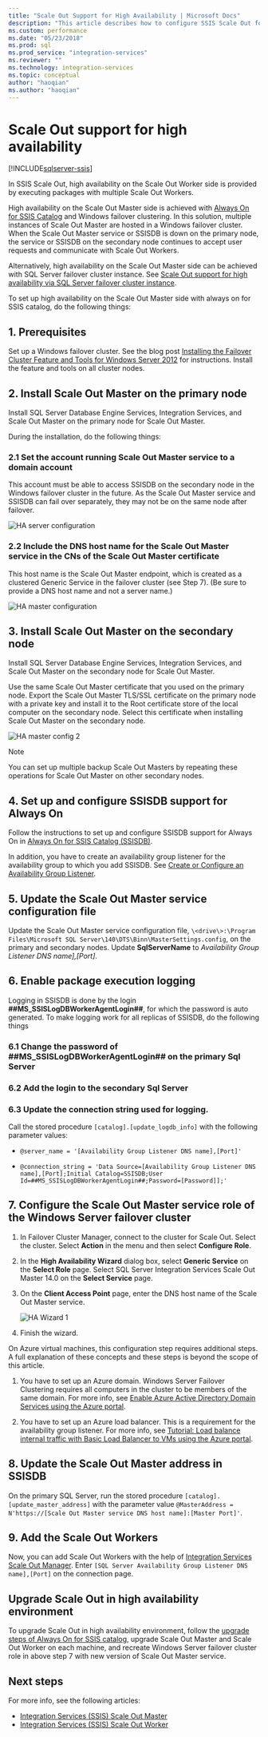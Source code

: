 ```yaml
---
title: "Scale Out Support for High Availability | Microsoft Docs"
description: "This article describes how to configure SSIS Scale Out for high availability"
ms.custom: performance
ms.date: "05/23/2018"
ms.prod: sql
ms.prod_service: "integration-services"
ms.reviewer: ""
ms.technology: integration-services
ms.topic: conceptual
author: "haoqian"
ms.author: "haoqian"
---
```

# Scale Out support for high availability

[!INCLUDE[sqlserver-ssis](../../includes/applies-to-version/sqlserver-ssis.md)]



In SSIS Scale Out, high availability on the Scale Out Worker side is provided by executing packages with multiple Scale Out Workers.

High availability on the Scale Out Master side is achieved with [Always On for SSIS Catalog](../catalog/ssis-catalog.md#always-on-for-ssis-catalog-ssisdb) and Windows failover clustering. In this solution, multiple instances of Scale Out Master are hosted in a Windows failover cluster. When the Scale Out Master service or SSISDB is down on the primary node, the service or SSISDB on the secondary node continues to accept user requests and communicate with Scale Out Workers.

Alternatively, high availability on the Scale Out Master side can be achieved with SQL Server failover cluster instance. See [Scale Out support for high availability via SQL Server failover cluster instance](scale-out-failover-cluster-instance.md).

To set up high availability on the Scale Out Master side with always on for SSIS catalog, do the following things:

## 1. Prerequisites
Set up a Windows failover cluster. See the blog post [Installing the Failover Cluster Feature and Tools for Windows Server 2012](https://techcommunity.microsoft.com/t5/failover-clustering/installing-the-failover-cluster-feature-and-tools-in-windows/ba-p/371733) for instructions. Install the feature and tools on all cluster nodes.

## 2. Install Scale Out Master on the primary node
Install SQL Server Database Engine Services, Integration Services, and Scale Out Master on the primary node for Scale Out Master. 

During the installation, do the following things:

### 2.1 Set the account running Scale Out Master service to a domain account
This account must be able to access SSISDB on the secondary node in the Windows failover cluster in the future. As the Scale Out Master service and SSISDB can fail over separately, they may not be on the same node after failover.

![HA server configuration](media/ha-server-config.PNG)

### 2.2 Include the DNS host name for the Scale Out Master service in the CNs of the Scale Out Master certificate

This host name is the Scale Out Master endpoint, which is created as a clustered Generic Service in the failover cluster (see Step 7).   (Be sure to provide a DNS host name and not a server name.)

![HA master configuration](media/ha-master-config.PNG)

## 3. Install Scale Out Master on the secondary node
Install SQL Server Database Engine Services, Integration Services, and Scale Out Master on the secondary node for Scale Out Master. 

Use the same Scale Out Master certificate that you used on the primary node. Export the Scale Out Master TLS/SSL certificate on the primary node with a private key and install it to the Root certificate store of the local computer on the secondary node. Select this certificate when installing Scale Out Master on the secondary node.

![HA master config 2](media/ha-master-config2.PNG)

> [!NOTE]
> You can set up multiple backup Scale Out Masters by repeating these operations for Scale Out Master on other secondary nodes.

## 4. Set up and configure SSISDB support for Always On

Follow the instructions to set up and configure SSISDB support for Always On in [Always On for SSIS Catalog (SSISDB)](../catalog/ssis-catalog.md#always-on-for-ssis-catalog-ssisdb).

In addition, you have to create an availability group listener for the availability group to which you add SSISDB. See [Create or Configure an Availability Group Listener](../../database-engine/availability-groups/windows/create-or-configure-an-availability-group-listener-sql-server.md).

## 5. Update the Scale Out Master service configuration file
Update the Scale Out Master service configuration file, `\<drive\>:\Program Files\Microsoft SQL Server\140\DTS\Binn\MasterSettings.config`, on the primary and secondary nodes. Update **SqlServerName** to *Availability Group Listener DNS name],[Port]*.

## 6. Enable package execution logging

Logging in SSISDB is done by the login **##MS_SSISLogDBWorkerAgentLogin##**, for which the password is auto generated. To make logging work for all replicas of SSISDB, do the following things

### 6.1 Change the password of **##MS_SSISLogDBWorkerAgentLogin##** on the primary Sql Server

### 6.2 Add the login to the secondary Sql Server

### 6.3 Update the connection string used for logging.
Call the stored procedure `[catalog].[update_logdb_info]` with the following parameter values:

-   `@server_name = '[Availability Group Listener DNS name],[Port]'`

-   `@connection_string = 'Data Source=[Availability Group Listener DNS name],[Port];Initial Catalog=SSISDB;User Id=##MS_SSISLogDBWorkerAgentLogin##;Password=[Password]];'`

## 7. Configure the Scale Out Master service role of the Windows Server failover cluster

1.  In Failover Cluster Manager, connect to the cluster for Scale Out. Select the cluster. Select **Action** in the menu and then select **Configure Role**.

2.  In the **High Availability Wizard** dialog box, select **Generic Service** on the **Select Role** page. Select SQL Server Integration Services Scale Out Master 14.0 on the **Select Service** page.

3.  On the **Client Access Point** page, enter the DNS host name of the Scale Out Master service.

    ![HA Wizard 1](media/ha-wizard1.PNG)

4.  Finish the wizard.

On Azure virtual machines, this configuration step requires additional steps. A full explanation of these concepts and these steps is beyond the scope of this article.

1.  You have to set up an Azure domain. Windows Server Failover Clustering requires all computers in the cluster to be members of the same domain. For more info, see [Enable Azure Active Directory Domain Services using the Azure portal](https://docs.microsoft.com/azure/active-directory-domain-services/create-instance).

2. You have to set up an Azure load balancer. This is a requirement for the availability group listener. For more info, see [Tutorial: Load balance internal traffic with Basic Load Balancer to VMs using the Azure portal](https://docs.microsoft.com/azure/load-balancer/tutorial-load-balancer-basic-internal-portal).

## 8. Update the Scale Out Master address in SSISDB

On the primary SQL Server, run the stored procedure `[catalog].[update_master_address]` with the parameter value `@MasterAddress = N'https://[Scale Out Master service DNS host name]:[Master Port]'`. 

## 9. Add the Scale Out Workers

Now, you can add Scale Out Workers with the help of [Integration Services Scale Out Manager](integration-services-ssis-scale-out-manager.md). Enter `[SQL Server Availability Group Listener DNS name],[Port]` on the connection page.

## Upgrade Scale Out in high availability environment
To upgrade Scale Out in high availability environment, follow the [upgrade steps of Always On for SSIS catalog](../catalog/ssis-catalog.md#Upgrade), upgrade Scale Out Master and Scale Out Worker on each machine, and recreate Windows Server failover cluster role in above step 7 with new version of Scale Out Master service.

## Next steps
For more info, see the following articles:
-   [Integration Services (SSIS) Scale Out Master](integration-services-ssis-scale-out-master.md)
-   [Integration Services (SSIS) Scale Out Worker](integration-services-ssis-scale-out-worker.md)
